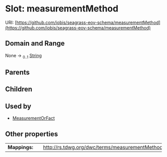 
# Slot: measurementMethod



URI: [https://github.com/iobis/seagrass-eov-schema/measurementMethod](https://github.com/iobis/seagrass-eov-schema/measurementMethod)


## Domain and Range

None &#8594;  <sub>0..1</sub> [String](types/String.md)

## Parents


## Children


## Used by

 * [MeasurementOrFact](MeasurementOrFact.md)

## Other properties

|  |  |  |
| --- | --- | --- |
| **Mappings:** | | http://rs.tdwg.org/dwc/terms/measurementMethod |